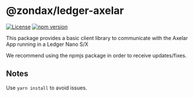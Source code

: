 # @zondax/ledger-axelar

[![License](https://img.shields.io/badge/License-Apache%202.0-blue.svg)](https://opensource.org/licenses/Apache-2.0)
[![npm version](https://badge.fury.io/js/%40zondax%2Fledger-axelar.svg)](https://badge.fury.io/js/%40zondax%2Fledger-axelar)

This package provides a basic client library to communicate with the Axelar App running in a Ledger Nano S/X

We recommend using the npmjs package in order to receive updates/fixes.

## Notes

Use `yarn install` to avoid issues.
